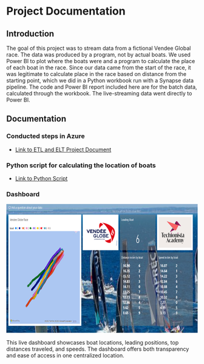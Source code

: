 # Project Documentation

## Introduction
The goal of this project was to stream data from a fictional Vendee Global race. The data was produced by a program, not by actual boats. We used Power BI to plot where the boats were and a program to calculate the place of each boat in the race. Since our data came from the start of the race, it was legitimate to calculate place in the race based on distance from the starting point, which we did in a Python workbook run with a Synapse data pipeline. The code and Power BI report included here are for the batch data, calculated through the workbook. The live-streaming data went directly to Power BI.

## Documentation

### Conducted steps in Azure
- [Link to ETL and ELT Project Document](/Steps%20for%20the%20ETL%20and%20ELT%20Project.pdf)

### Python script for calculating the location of boats
- [Link to Python Script](/finalbatchoutput.py)

### Dashboard 
<img src="/PowerBI%20Dashboard%20for%20ETL%20and%20ELT%20Project.png" alt="Dashboard Screenshot" width="900"/>

This live dashboard showcases boat locations, leading positions, top distances traveled, and speeds. The dashboard offers both transparency and ease of access in one centralized location.
